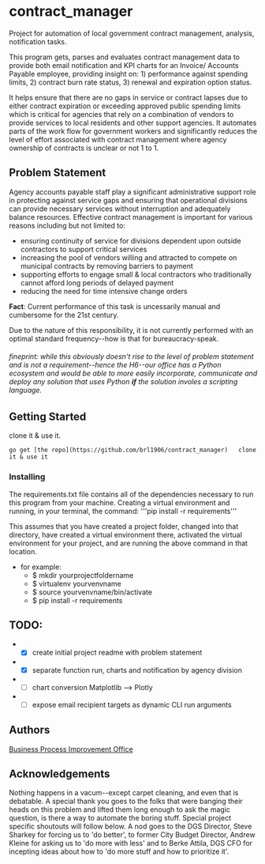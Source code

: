 # contract_manager
Project for automation of local government contract management, analysis, notification tasks.

This program gets, parses and evaluates contract management data to provide both email notification and KPI charts for an Invoice/ Accounts Payable employee, providing insight on: 1) performance against spending limits, 2) contract burn rate status, 3) renewal and expiration option status.

It helps ensure that there are no gaps in service or contract lapses due to either contract expiration or exceeding approved public spending limits which is critical for agencies that rely on a combination of vendors to provide services to local residents and other support agencies. It automates parts of the work flow for government workers and significantly reduces the level of effort associated with contract management where agency ownership of contracts is unclear or not 1 to 1.

## Problem Statement
Agency accounts payable staff play a significant administrative support role in protecting against service gaps and ensuring that operational divisions can provide necessary services without interruption and adequately balance resources. Effective contract management is important for various reasons including but not limited to:
* ensuring continuity of service for divisions dependent upon outside contractors to support  critical services
* increasing the pool of vendors willing and attracted to compete on municipal contracts by removing barriers to payment
* supporting efforts to engage small & local contractors who traditionally cannot afford long periods of delayed payment
* reducing the need for time intensive change orders

**Fact**: Current performance of this task is uncessarily manual and cumbersome for the 21st century.

Due to the nature of this responsibility, it is not currently performed with an optimal standard frequency--how is that for bureaucracy-speak.  

###### *fineprint*: while this obviously doesn't rise to the level of problem statement and is not a requirement--hence the H6--our office has a Python ecosystem and would be able to more easily incorporate, communicate and deploy any solution that uses Python __if__ the solution involes a scripting language.

## Getting Started
clone it & use it.
```
go get [the repo](https://github.com/brl1906/contract_manager)   clone it & use it
```

### Installing
The requirements.txt file contains all of the dependencies necessary to run this program from your machine. Creating a virtual environment and running, in your terminal, the command:
'''pip install -r requirements'''

This assumes that you have created a project folder, changed into that directory, have created a virtual environment there, activated the virtual environment for your project, and are running the above command in that location.
* for example:
  * $ mkdir yourprojectfoldername
  * $ virtualenv yourvenvname
  * $ source yourvenvname/bin/activate
  * $ pip install -r requirements

## TODO:
* - [x] create initial project readme with problem statement
* - [x] separate function run, charts and notification by agency division
* - [ ] chart conversion Matplotlib --> Plotly
* - [ ] expose email recipient targets as dynamic CLI run arguments

## Authors
[Business Process Improvement Office](https://generalservices.baltimorecity.gov/business-process-improvement-office)

## Acknowledgements
Nothing happens in a vacum--except carpet cleaning, and even that is debatable. A special thank you goes to the folks that were banging their heads on this problem and lifted them long enough to ask the magic question, is there a way to automate the boring stuff.  Special project specific shoutouts will follow below. A nod goes to the DGS Director, Steve Sharkey for forcing us to 'do better', to former City Budget Director, Andrew Kleine for asking us to 'do more with less' and to Berke Attila, DGS CFO for incepting ideas about how to 'do more stuff and how to prioritize it'.
